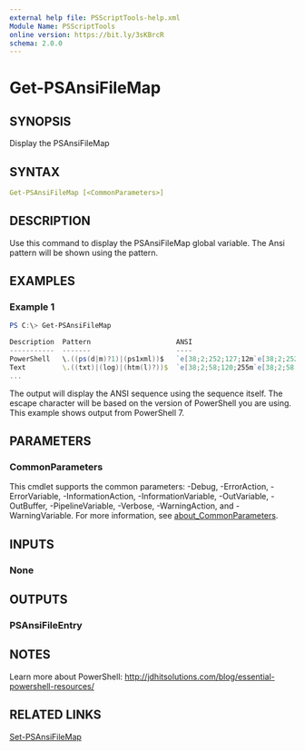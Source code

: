 ```yaml
---
external help file: PSScriptTools-help.xml
Module Name: PSScriptTools
online version: https://bit.ly/3sKBrcR
schema: 2.0.0
---
```


# Get-PSAnsiFileMap

## SYNOPSIS

Display the PSAnsiFileMap

## SYNTAX

```yaml
Get-PSAnsiFileMap [<CommonParameters>]
```

## DESCRIPTION

Use this command to display the PSAnsiFileMap global variable. The Ansi pattern will be shown using the pattern.

## EXAMPLES

### Example 1

```powershell
PS C:\> Get-PSAnsiFileMap

Description  Pattern                     ANSI
-----------  -------                     ----
PowerShell   \.((ps(d|m)?1)|(ps1xml))$   `e[38;2;252;127;12m`e[38;2;252;127;12m
Text         \.((txt)|(log)|(htm(l)?))$  `e[38;2;58;120;255m`e[38;2;58;120;255m
...
```

The  output will display the ANSI sequence using the sequence itself. The escape character will be based on the version of PowerShell you are using. This example shows output from PowerShell 7.

## PARAMETERS

### CommonParameters

This cmdlet supports the common parameters: -Debug, -ErrorAction, -ErrorVariable, -InformationAction, -InformationVariable, -OutVariable, -OutBuffer, -PipelineVariable, -Verbose, -WarningAction, and -WarningVariable. For more information, see [about_CommonParameters](http://go.microsoft.com/fwlink/?LinkID=113216).

## INPUTS

### None

## OUTPUTS

### PSAnsiFileEntry

## NOTES

Learn more about PowerShell: http://jdhitsolutions.com/blog/essential-powershell-resources/

## RELATED LINKS

[Set-PSAnsiFileMap](Set-PSAnsiFilemap.md)
